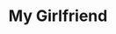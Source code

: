 ---
pid: CH582
title: My Girlfriend
location_transcription: City hall
zipcode: 
outside_phl: 
neighborhood: 
age: 
age_range: 
instagram: 
image_file_name: CH_582.jpg
proposal_transcription: 
topic: Figure,Unknown
topic_summary: 0, 0
type: Other No Form
keywords_other: 
credit: 
image_labels: A female figure
twitter: 
facebook: 
permalink: "/monuments/ch582/"
layout: item-page
---